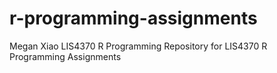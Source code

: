 # r-programming-assignments

Megan Xiao
LIS4370 R Programming
Repository for LIS4370 R Programming Assignments

